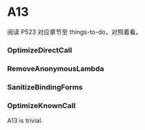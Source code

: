# A13

阅读 P523 对应章节至  things-to-do，对照着看。


### OptimizeDirectCall

### RemoveAnonymousLambda

### SanitizeBindingForms

### OptimizeKnownCall


A13 is trivial.